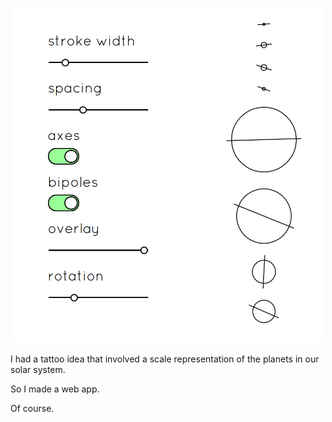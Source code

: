 <p align="center">
  <a href="http://namuol.github.io/planetatt/">
    <img src="https://raw.githubusercontent.com/namuol/planetatt/master/screenshot.png" width=500/>
  </a>
</p>

I had a tattoo idea that involved a scale representation of the planets in our solar system.

So I made a web app.

Of course.
